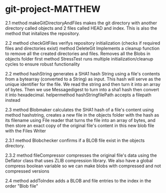 # git-project-MATTHEW

2.1
method makeGitDirectoryAndFiles makes the git directory with another directory called objects and 2 files called HEAD and index. This is also the method that initalizes the repository. 

2.2
method checkGitFiles verifys repository initialization (checks if required files and directories exist)
method DeleteGit Implements a cleanup function to remove all the created directories and files. Removes all the Blobs in objects folder first
method StressTest runs multiple initialization/cleanup cycles to ensure robust functionality

2.2
method hashString generates a SHA1 hash String using a file's contents from a bytearray (converted to a String) as input. This hash will serve as the unique identifier for the file. We read the string and then turn it into an array of bytes. Then we use Messagedigest to turn into a sha1 hash then convert it into hexadecimal.
helpermethod hashStringfilePath accepts a filepath instead

2.3
method Blobmaker calculates the SHA1 hash of a file's content using method hashstring, creates a new file in the objects folder with the hash as its filename using File reader that turns the file into an array of bytes, and then store an exact copy of the original file's content in this new blob file with the Files Writer

2.3.1
method Blobchecker confirms if a BLOB file exist in the objects directory. 

2.3.2
method fileCompressor compresses the original file's data using the Deflator class that uses ZLIB compression library. We also have a global compress boolean variable so we can make blobs with compressed and not compressed versions

2.4
method addToIndex adds a BLOB and file entries to the index in the order "Blob file"

